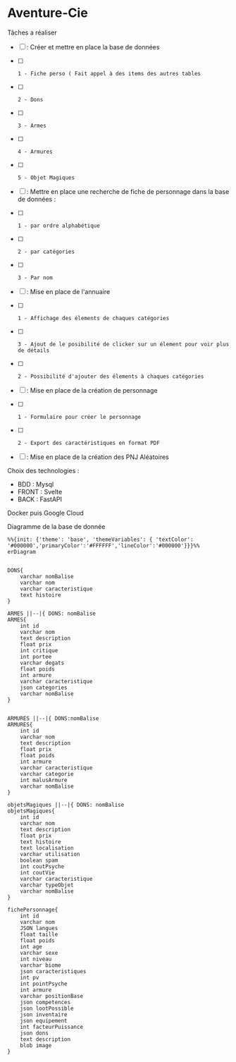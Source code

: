# Aventure-Cie


Tâches a réaliser
- [ ] : Créer et mettre en place la base de données
- [ ]     1 - Fiche perso ( Fait appel à des items des autres tables
- [ ]     2 - Dons
- [ ]     3 - Armes
- [ ]     4 - Armures
- [ ]     5 - Objet Magiques
- [ ] : Mettre en place une recherche de fiche de personnage dans la base de données :
- [ ]     1 - par ordre alphabétique
- [ ]     2 - par catégories
- [ ]     3 - Par nom
- [ ] : Mise en place de l'annuaire
- [ ]     1 - Affichage des élements de chaques catégories
- [ ]     3 - Ajout de le posibilité de clicker sur un élement pour voir plus de détails
- [ ]     2 - Possibilité d'ajouter des élements à chaques catégories
- [ ] : Mise en place de la création de personnage
- [ ]     1 - Formulaire pour créer le personnage
- [ ]     2 - Export des caractéristiques en format PDF
- [ ] : Mise en place de la création des PNJ Aléatoires


Choix des technologies : 
  - BDD : Mysql
  - FRONT : Svelte
  - BACK : FastAPI
 
Docker puis Google Cloud

Diagramme de la base de donnée

```mermaid
%%{init: {'theme': 'base', 'themeVariables': { 'textColor': '#000000','primaryColor':'#FFFFFF','lineColor':'#000000'}}}%%
erDiagram


DONS{
    varchar nomBalise
    varchar nom
    varchar caracteristique 
    text histoire    
}

ARMES ||--|{ DONS: nomBalise
ARMES{ 
    int id
    varchar nom
    text description
    float prix
    int critique
    int portee
    varchar degats
    float poids
    int armure
    varchar caracteristique
    json categories
    varchar nomBalise
}


ARMURES ||--|{ DONS:nomBalise
ARMURES{
    int id
    varchar nom
    text description
    float prix
    float poids
    int armure
    varchar caracteristique
    varchar categorie
    int malusArmure
    varchar nomBalise
}

objetsMagiques ||--|{ DONS: nomBalise
objetsMagiques{
    int id
    varchar nom
    text description
    float prix
    text histoire
    text localisation
    varchar utilisation
    boolean spam
    int coutPsyche
    int coutVie
    varchar caracteristique
    varchar typeObjet
    varchar nomBalise
}

fichePersonnage{
    int id
    varchar nom
    JSON langues
    float taille
    float poids
    int age
    varchar sexe
    int niveau
    varchar biome
    json caracteristiques
    int pv
    int pointPsyche
    int armure
    varchar positionBase
    json competences
    json lootPossible
    json inventaire
    json equipement
    int facteurPuissance
    json dons
    text description
    blob image
}
```
